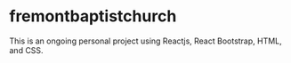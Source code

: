 # fremontbaptistchurch
This is an ongoing personal project using Reactjs, React Bootstrap, HTML, and CSS.

